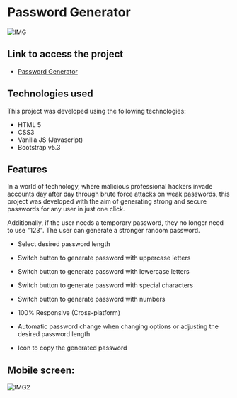 # Password Generator

![IMG](https://github.com/adriano2606/passwordgenerator/assets/96502994/a7307ad0-8140-4fec-a00a-b2f04376ba6d)

## Link to access the project

 - [Password Generator](https://adriano2606.github.io/passwordgenerator/)
   
## Technologies used

This project was developed using the following technologies:

- HTML 5
- CSS3
- Vanilla JS (Javascript)
- Bootstrap v5.3


## Features

In a world of technology, where malicious professional hackers invade accounts day after day through brute force attacks on weak passwords, this project was developed with the aim of generating strong and secure passwords for any user in just one click.

Additionally, if the user needs a temporary password, they no longer need to use "123". The user can generate a stronger random password.

- Select desired password length

- Switch button to generate password with uppercase letters

- Switch button to generate password with lowercase letters

- Switch button to generate password with special characters

- Switch button to generate password with numbers
- 100% Responsive (Cross-platform)

- Automatic password change when changing options or adjusting the desired password length

- Icon to copy the generated password

## Mobile screen:
![IMG2](https://github.com/adriano2606/passwordgenerator/assets/96502994/c0805b27-d7d8-429d-b284-c3b9485781e1)



